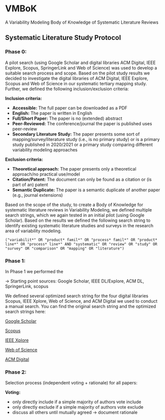 # VMBoK
A Variability Modeling Body of Knowledge of Systematic Literature Reviews

## Systematic Literature Study Protocol
### Phase 0: 

A pilot search (using Google Scholar and digital libraries ACM Digital, IEEE Explore, Scopus, SpringerLink and Web of Science) was used to develop a suitable search process and scope. Based on the pilot study results we decided to investigate the digital libraries of ACM Digital, IEEE Explore, Scopus and Web of Science in our systematic tertiary mapping study. Further, we defined the following inclusion/exclusion criteria:

**Inclusion criteria:**
-   **Accessible:** The full paper can be downloaded as a PDF
-   **English:**  The paper is written in English
-   **Full/Short Paper:** The paper is no (extended) abstract
-   **Peer-Reviewed:** The conference/journal the paper is published uses peer-review
-   **Secondary Literature Study:** The paper presents some sort of mapping/survey/literature study (i.e., is no primary study) or is a primary study published in 2020/2021 or a primary study comparing different variability modeling approaches

**Exclusion criteria:**
-   **Theoretical approach:**  The paper presents only a theoretical approach/no practical use/model
-   **Citation/Patent:** The document can only be found as a citation or (is part of an) patent
-   **Semantic Duplicate:** The paper is a semantic duplicate of another paper (e.g., journal extensions)

Based on the scope of the study, to create a Body of Knowledge for systematic literature reviews in Variability Modeling, we defined multiple search strings, which we again tested in an initial pilot (using Google Scholar). Based on the results we defined the following search string to identify existing systematic literature studies and surveys in the research area of variability modeling.

`("variabilit*" OR "product* famil*" OR "process* famil*" OR "product* line*" OR "process* line*" AND "systematic" OR "review" OR "study" OR "survey" OR "comparison" OR "mapping" OR "literature")`

### Phase 1: 

In Phase 1 we performed the 

→ Starting point sources: Google Scholar, IEEE DL/Explore, ACM DL, SpringerLink, scopus

We defined several optimized search string for the four digital libraries Scopus, IEEE Xplore, Web of Science, and ACM Digital we used to conduct a manual search. 
You can find the original search string and the optimized search strings here:

[Google Scholar](/protocol/searchStrings/googlescholar.txt)

[Scopus](/protocol/searchStrings/scopus.txt)

[IEEE Xplore](/protocol/searchStrings/ieee.txt)

[Web of Science](/protocol/searchStrings/webscience.txt)

[ACM Digital](/protocol/searchStrings/acm.txt)

### Phase 2:

Selection process (independent voting + rationale) for all papers:

**Voting:**

-   only directly include if a simple majority of authors vote include
-   only directly exclude if a simple majority of authors vote exclude 
-   discuss all others until mutually agreed → document rationale
